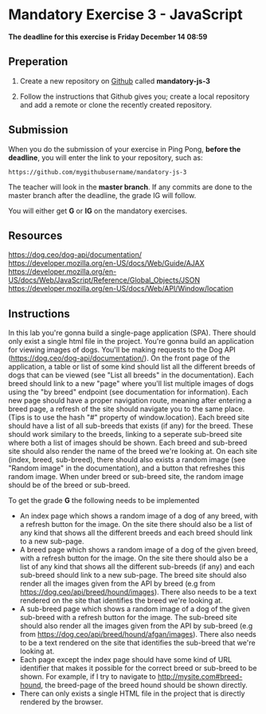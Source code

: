 # Mandatory Exercise 3 - JavaScript
**The deadline for this exercise is Friday December 14 08:59**

## Preperation

1. Create a new repository on [Github](github.com) called **mandatory-js-3**

2. Follow the instructions that Github gives you; create a local repository and add a remote or clone
the recently created repository.

## Submission

When you do the submission of your exercise in Ping Pong, **before the deadline**,
you will enter the link to your repository, such as:

```
https://github.com/mygithubusername/mandatory-js-3
```

The teacher will look in the **master branch**. If any commits are done to the master branch after the deadline, the grade IG will follow.

You will either get **G** or **IG** on the mandatory exercises.

## Resources
https://dog.ceo/dog-api/documentation/   
https://developer.mozilla.org/en-US/docs/Web/Guide/AJAX   
https://developer.mozilla.org/en-US/docs/Web/JavaScript/Reference/Global_Objects/JSON   
https://developer.mozilla.org/en-US/docs/Web/API/Window/location   

## Instructions

In this lab you're gonna build a single-page application (SPA). There should only exist a single html file in the project.
You're gonna build an application for viewing images of dogs. You'll be making requests to the Dog API (https://dog.ceo/dog-api/documentation/).
On the front page of the application, a table or list of some kind should list all the different breeds of dogs that can be viewed (see "List all breeds" in the documentation).
Each breed should link to a new "page" where you'll list multiple images of dogs using the "by breed" endpoint (see documentation for information). Each new page should have a proper navigation route, meaning after entering a breed page, a refresh of the site should navigate you to the same place. (Tips is to use the hash "#" property of window.location).
Each breed site should have a list of all sub-breeds that exists (if any) for the breed. These should work similary to the breeds, linking to a seperate sub-breed site where both a list of images should be shown.
Each breed and sub-breed site should also render the name of the breed we're looking at.
On each site (index, breed, sub-breed), there should also exists a random image (see "Random image" in the documentation), and a button that refreshes this random image. When under breed or sub-breed site, the random image should be of the breed or sub-breed.

To get the grade **G** the following needs to be implemented
* An index page which shows a random image of a dog of any breed, with a refresh button for the image. On the site there should also be a list of any kind that shows all the different breeds and each breed should link to a new sub-page.
* A breed page which shows a random image of a dog of the given breed, with a refresh button for the image. On the site there should also be a list of any kind that shows all the different sub-breeds (if any) and each sub-breed should link to a new sub-page. The breed site should also render all the images given from the API by breed (e.g from https://dog.ceo/api/breed/hound/images). There also needs to be a text rendered on the site that identifies the breed we're looking at.
* A sub-breed page which shows a random image of a dog of the given sub-breed with a refresh button for the image. The sub-breed site should also render all the images given from the API by sub-breed (e.g from https://dog.ceo/api/breed/hound/afgan/images). There also needs to be a text rendered on the site that identifies the sub-breed that we're looking at.
* Each page except the index page should have some kind of URL identifier that makes it possible for the correct breed or sub-breed to be shown. For example, if I try to navigate to http://mysite.com#breed-hound, the breed-page of the breed hound should be shown directly.
* There can only exists a single HTML file in the project that is directly rendered by the browser.

